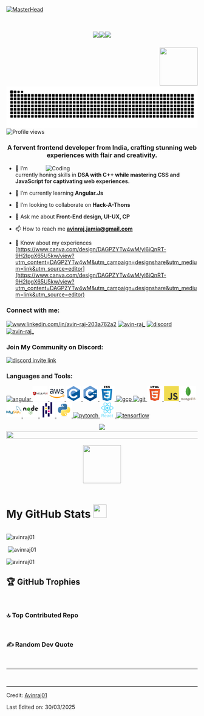 

 
 
 
 
 
 
 
 
 
 
 
 
 
 
 
 
 
 
 
 
 
 
 
 
 
 [![MasterHead](https://i.pinimg.com/originals/90/70/32/9070324cdfc07c68d60eed0c39e77573.gif)](https://Avinraj01.io)

<h1 align="center"><img src="https://media.giphy.com/media/hvRJCLFzcasrR4ia7z/giphy.gif" width="35"><img src="https://readme-typing-svg.herokuapp.com?center=true&size=28&color=F758D4&background=FFFFFF00&lines=-CIAO+FOLKS+My+Self+AVIN+RAJ;" /><img src="https://media.giphy.com/media/hvRJCLFzcasrR4ia7z/giphy.gif" width="35"></h1>

<!--🖼️OCTOCAT-->
</p><p align="right">
<img src="https://media.giphy.com/media/IP7sarl7C5lSFCw9rG/giphy.gif" width="100px" height="100px"><a align="center" href="#-my-github-stats--"><img align="left" src="https://raw.githubusercontent.com/BEPb/BEPb/output/github-contribution-grid-snake.svg" alt="GitHub Streak" /></a>



<p align="left">
  <img src="https://komarev.com/ghpvc/?username=avinraj01&color=blueviolet&style=flat-square&label=Profile+Views" alt="Profile views" width="200" height="35">
</p>  

<h3 align="center">A fervent frontend developer from India, crafting stunning web experiences with flair and creativity.</h3>
<img align="right" alt="Coding" width="400" src="https://lh3.googleusercontent.com/pw/AP1GczO8VhEvasK4l81AogOxrMzs63VnQ8DBVOv77Hz7kKypnssxESZZSz7xm8U5zOFisYmWuVvtCRELnX5uBeGMEPPFNR8tyyruaoDW2nPvbFA5jzDVJ84r9BlvIxfk57clWzI2_DdMuK7mNDHTFOWMW9pe=w551-h827-s-no-gm?authuser=0">





- 🔭 I’m currently honing skills in **DSA with C++ while mastering CSS and JavaScript for captivating web experiences.**

- 🌱 I’m currently learning **Angular.Js**

- 👯 I’m looking to collaborate on **Hack-A-Thons**

- 💬 Ask me about **Front-End design, UI-UX, CP**

- 📫 How to reach me **avinraj.jamia@gmail.com**

- 📄 Know about my experiences [https://www.canva.com/design/DAGPZYTw4wM/yl6iQnRT-9H2IpgX65U5kw/view?utm_content=DAGPZYTw4wM&utm_campaign=designshare&utm_medium=link&utm_source=editor](https://www.canva.com/design/DAGPZYTw4wM/yl6iQnRT-9H2IpgX65U5kw/view?utm_content=DAGPZYTw4wM&utm_campaign=designshare&utm_medium=link&utm_source=editor)

<h3 align="left">Connect with me:</h3>
<p align="left">
<a href="https://linkedin.com/in/www.linkedin.com/in/avin-raj-203a762a2" target="blank"><img align="center" src="https://raw.githubusercontent.com/rahuldkjain/github-profile-readme-generator/master/src/images/icons/Social/linked-in-alt.svg" alt="www.linkedin.com/in/avin-raj-203a762a2" height="30" width="40" /></a>
<a href="https://www.leetcode.com/avin-raj_" target="blank"><img align="center" src="https://raw.githubusercontent.com/rahuldkjain/github-profile-readme-generator/master/src/images/icons/Social/leet-code.svg" alt="avin-raj_" height="30" width="40" /></a>
<a href="https://discord.gg/cxPVXXvK" target="blank"><img align="center" src="https://img.icons8.com/color/48/000000/discord-new-logo.png" alt="discord" height="30" width="40" /></a>
 <a href="https://www.geeksforgeeks.org/user/avinyaduv0en8/" target="blank"><img align="center" src="https://camo.githubusercontent.com/8be6191bd1b6c09c96035f0cee4b26ac94d980eee476722d3aa8c5915f6af8e8/68747470733a2f2f6d656469612e6765656b73666f726765656b732e6f72672f77702d636f6e74656e742f63646e2d75706c6f6164732f32303139303731303130323233342f646f776e6c6f6164332e706e67" alt="avin-raj_" height="30" width="40" /></a>

</p>

<h3 align="left">Join My Community on Discord:</h3>
<p align="left">
<a href="https://discord.gg/cxPVXXvK" target="blank"><img src="https://img.shields.io/badge/Discord-Join%20My%20Community-5865F2?logo=discord&logoColor=white" alt="discord invite link"></a>
</p>

<h3 align="left">Languages and Tools:</h3>
<p align="left"> <a href="https://angular.io" target="_blank" rel="noreferrer"> <img src="https://angular.io/assets/images/logos/angular/angular.svg" alt="angular" width="40" height="40"/> </a> <a href="https://angular.io" target="_blank" rel="noreferrer"> <img src="https://raw.githubusercontent.com/devicons/devicon/master/icons/angularjs/angularjs-original-wordmark.svg" alt="angularjs" width="40" height="40"/> </a> <a href="https://aws.amazon.com" target="_blank" rel="noreferrer"> <img src="https://raw.githubusercontent.com/devicons/devicon/master/icons/amazonwebservices/amazonwebservices-original-wordmark.svg" alt="aws" width="40" height="40"/> </a> <a href="https://www.cprogramming.com/" target="_blank" rel="noreferrer"> <img src="https://raw.githubusercontent.com/devicons/devicon/master/icons/c/c-original.svg" alt="c" width="40" height="40"/> </a> <a href="https://www.w3schools.com/cpp/" target="_blank" rel="noreferrer"> <img src="https://raw.githubusercontent.com/devicons/devicon/master/icons/cplusplus/cplusplus-original.svg" alt="cplusplus" width="40" height="40"/> </a> <a href="https://www.w3schools.com/css/" target="_blank" rel="noreferrer"> <img src="https://raw.githubusercontent.com/devicons/devicon/master/icons/css3/css3-original-wordmark.svg" alt="css3" width="40" height="40"/> </a> <a href="https://cloud.google.com" target="_blank" rel="noreferrer"> <img src="https://www.vectorlogo.zone/logos/google_cloud/google_cloud-icon.svg" alt="gcp" width="40" height="40"/> </a> <a href="https://git-scm.com/" target="_blank" rel="noreferrer"> <img src="https://www.vectorlogo.zone/logos/git-scm/git-scm-icon.svg" alt="git" width="40" height="40"/> </a> <a href="https://www.w3.org/html/" target="_blank" rel="noreferrer"> <img src="https://raw.githubusercontent.com/devicons/devicon/master/icons/html5/html5-original-wordmark.svg" alt="html5" width="40" height="40"/> </a> <a href="https://developer.mozilla.org/en-US/docs/Web/JavaScript" target="_blank" rel="noreferrer"> <img src="https://raw.githubusercontent.com/devicons/devicon/master/icons/javascript/javascript-original.svg" alt="javascript" width="40" height="40"/> </a> <a href="https://www.mongodb.com/" target="_blank" rel="noreferrer"> <img src="https://raw.githubusercontent.com/devicons/devicon/master/icons/mongodb/mongodb-original-wordmark.svg" alt="mongodb" width="40" height="40"/> </a> <a href="https://www.mysql.com/" target="_blank" rel="noreferrer"> <img src="https://raw.githubusercontent.com/devicons/devicon/master/icons/mysql/mysql-original-wordmark.svg" alt="mysql" width="40" height="40"/> </a> <a href="https://nodejs.org" target="_blank" rel="noreferrer"> <img src="https://raw.githubusercontent.com/devicons/devicon/master/icons/nodejs/nodejs-original-wordmark.svg" alt="nodejs" width="40" height="40"/> </a> <a href="https://pandas.pydata.org/" target="_blank" rel="noreferrer"> <img src="https://raw.githubusercontent.com/devicons/devicon/2ae2a900d2f041da66e950e4d48052658d850630/icons/pandas/pandas-original.svg" alt="pandas" width="40" height="40"/> </a> <a href="https://www.python.org" target="_blank" rel="noreferrer"> <img src="https://raw.githubusercontent.com/devicons/devicon/master/icons/python/python-original.svg" alt="python" width="40" height="40"/> </a> <a href="https://pytorch.org/" target="_blank" rel="noreferrer"> <img src="https://www.vectorlogo.zone/logos/pytorch/pytorch-icon.svg" alt="pytorch" width="40" height="40"/> </a> <a href="https://reactjs.org/" target="_blank" rel="noreferrer"> <img src="https://raw.githubusercontent.com/devicons/devicon/master/icons/react/react-original-wordmark.svg" alt="react" width="40" height="40"/> </a> <a href="https://www.tensorflow.org" target="_blank" rel="noreferrer"> <img src="https://www.vectorlogo.zone/logos/tensorflow/tensorflow-icon.svg" alt="tensorflow" width="40" height="40"/> </a> </p>



<!--📊💬STATS / 🌐WEBSITE: https://textanim.com/ -->
</p><p align="center">
<img src="https://i.imgur.com/YCw47Dm.gif">


<img src="https://i.imgur.com/dBaSKWF.gif" height="20" width="1000">

<!--🖼️OCTOCAT-->
</p><p align="center">
<img src="https://media.giphy.com/media/IP7sarl7C5lSFCw9rG/giphy.gif" width="100px" height="100px">




<div style="display: flex; align-items: center">
  <h1> 
    My GitHub Stats 
    <a href="#-my-github-stats--">
      <img src = "https://raw.githubusercontent.com/HighAmbition211/HighAmbition211/auxiliary/others/charts.gif" width = 35px height = 35px>
    </a>
  </h1>
</div>

<p><img align="Center" src="https://github-readme-stats.vercel.app/api/top-langs?username=avinraj01&show_icons=true&locale=en&layout=compact" alt="avinraj01" /></p>

<p>&nbsp;<img align="center" src="https://github-readme-stats.vercel.app/api?username=avinraj01&show_icons=true&locale=en" alt="avinraj01" /></p>


<p><img align="center" src="https://github-readme-streak-stats.herokuapp.com/?user=avinraj01&" alt="avinraj01" /></p>

<h2 id="-github-trophies">🏆 GitHub Trophies</h2>
<p><img src="https://github-profile-trophy.vercel.app/?username=Avinraj01&amp;theme=onedark&amp;no-frame=true&amp;no-bg=false&amp;margin-w=4" alt=""></p>
<h3 id="-top-contributed-repo">🔝 Top Contributed Repo</h3>
<p><img src="https://github-contributor-stats.vercel.app/api?username=Avinraj01&amp;limit=5&amp;theme=tokyonight&amp;combine_all_yearly_contributions=true" alt=""></p>
<h3 id="️-random-dev-quote">✍️ Random Dev Quote</h3>
<p><img src="https://quotes-github-readme.vercel.app/api?type=horizontal&amp;theme=radical" alt=""></p>
<hr>
<p><a href="https://visitcount.itsvg.in"><img src="https://visitcount.itsvg.in/api?id=Avinraj01&amp;icon=2&amp;color=4" alt=""></a></p>
<hr>
<p>Credit: <a href="https://github.com/Avinraj01">Avinraj01</a></p>
<p>Last Edited on: 30/03/2025</p> 
